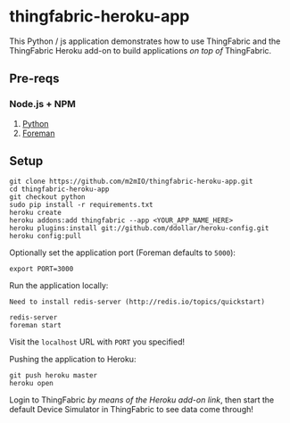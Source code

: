 # thingfabric-heroku-app

This Python / js application demonstrates how to use ThingFabric and the ThingFabric Heroku add-on to build applications _on top of_ ThingFabric.

## Pre-reqs

### Node.js + NPM

1. [Python](https://www.python.org/)
1. [Foreman](https://github.com/ddollar/foreman)


## Setup

    git clone https://github.com/m2mIO/thingfabric-heroku-app.git
    cd thingfabric-heroku-app
    git checkout python
    sudo pip install -r requirements.txt
    heroku create
    heroku addons:add thingfabric --app <YOUR_APP_NAME_HERE>
    heroku plugins:install git://github.com/ddollar/heroku-config.git
    heroku config:pull

Optionally set the application port (Foreman defaults to `5000`):

    export PORT=3000

Run the application locally:

    Need to install redis-server (http://redis.io/topics/quickstart)

    redis-server
    foreman start

Visit the `localhost` URL with `PORT` you specified!

Pushing the application to Heroku:

    git push heroku master
    heroku open

Login to ThingFabric _by means of the Heroku add-on link_, then start the default Device Simulator in ThingFabric to see data come through!
